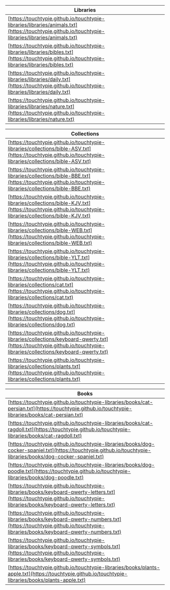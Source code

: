 | Libraries | 
|---|
| [https://touchtypie.github.io/touchtypie-libraries/libraries/animals.txt](https://touchtypie.github.io/touchtypie-libraries/libraries/animals.txt) |
| [https://touchtypie.github.io/touchtypie-libraries/libraries/bibles.txt](https://touchtypie.github.io/touchtypie-libraries/libraries/bibles.txt) |
| [https://touchtypie.github.io/touchtypie-libraries/libraries/daily.txt](https://touchtypie.github.io/touchtypie-libraries/libraries/daily.txt) |
| [https://touchtypie.github.io/touchtypie-libraries/libraries/nature.txt](https://touchtypie.github.io/touchtypie-libraries/libraries/nature.txt) |

| Collections | 
|---|
| [https://touchtypie.github.io/touchtypie-libraries/collections/bible-ASV.txt](https://touchtypie.github.io/touchtypie-libraries/collections/bible-ASV.txt) |
| [https://touchtypie.github.io/touchtypie-libraries/collections/bible-BBE.txt](https://touchtypie.github.io/touchtypie-libraries/collections/bible-BBE.txt) |
| [https://touchtypie.github.io/touchtypie-libraries/collections/bible-KJV.txt](https://touchtypie.github.io/touchtypie-libraries/collections/bible-KJV.txt) |
| [https://touchtypie.github.io/touchtypie-libraries/collections/bible-WEB.txt](https://touchtypie.github.io/touchtypie-libraries/collections/bible-WEB.txt) |
| [https://touchtypie.github.io/touchtypie-libraries/collections/bible-YLT.txt](https://touchtypie.github.io/touchtypie-libraries/collections/bible-YLT.txt) |
| [https://touchtypie.github.io/touchtypie-libraries/collections/cat.txt](https://touchtypie.github.io/touchtypie-libraries/collections/cat.txt) |
| [https://touchtypie.github.io/touchtypie-libraries/collections/dog.txt](https://touchtypie.github.io/touchtypie-libraries/collections/dog.txt) |
| [https://touchtypie.github.io/touchtypie-libraries/collections/keyboard-qwerty.txt](https://touchtypie.github.io/touchtypie-libraries/collections/keyboard-qwerty.txt) |
| [https://touchtypie.github.io/touchtypie-libraries/collections/plants.txt](https://touchtypie.github.io/touchtypie-libraries/collections/plants.txt) |

| Books | 
|---|
| [https://touchtypie.github.io/touchtypie-libraries/books/cat-persian.txt](https://touchtypie.github.io/touchtypie-libraries/books/cat-persian.txt) |
| [https://touchtypie.github.io/touchtypie-libraries/books/cat-ragdoll.txt](https://touchtypie.github.io/touchtypie-libraries/books/cat-ragdoll.txt) |
| [https://touchtypie.github.io/touchtypie-libraries/books/dog-cocker-spaniel.txt](https://touchtypie.github.io/touchtypie-libraries/books/dog-cocker-spaniel.txt) |
| [https://touchtypie.github.io/touchtypie-libraries/books/dog-poodle.txt](https://touchtypie.github.io/touchtypie-libraries/books/dog-poodle.txt) |
| [https://touchtypie.github.io/touchtypie-libraries/books/keyboard-qwerty-letters.txt](https://touchtypie.github.io/touchtypie-libraries/books/keyboard-qwerty-letters.txt) |
| [https://touchtypie.github.io/touchtypie-libraries/books/keyboard-qwerty-numbers.txt](https://touchtypie.github.io/touchtypie-libraries/books/keyboard-qwerty-numbers.txt) |
| [https://touchtypie.github.io/touchtypie-libraries/books/keyboard-qwerty-symbols.txt](https://touchtypie.github.io/touchtypie-libraries/books/keyboard-qwerty-symbols.txt) |
| [https://touchtypie.github.io/touchtypie-libraries/books/plants-apple.txt](https://touchtypie.github.io/touchtypie-libraries/books/plants-apple.txt) |

